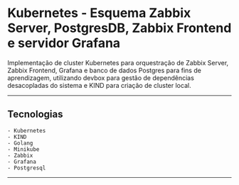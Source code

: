 # Kubernetes - Esquema Zabbix Server, PostgresDB, Zabbix Frontend e servidor Grafana
Implementação de cluster Kubernetes para orquestração de Zabbix Server, Zabbix Frontend, Grafana e banco de dados Postgres para fins de aprendizagem, utilizando devbox para gestão de dependências desacopladas do sistema e KIND para criação de cluster local.

---

## Tecnologias

    - Kubernetes
    - KIND
    - Golang
    - Minikube 
    - Zabbix 
    - Grafana
    - Postgresql
---